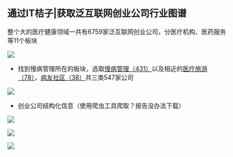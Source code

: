 
## 通过IT桔子|获取泛互联网创业公司行业图谱

整个大的医疗健康领域一共有6759家泛互联网创业公司，分医疗机构、医药服务等11个板块

![](https://ws3.sinaimg.cn/large/006tNbRwgy1fwxf6s09rzj31kw0r3n7c.jpg)

- 找到慢病管理所在的板块，选取[慢病管理（431）](https://www.itjuzi.com/atlas/85?firstatlas=%E6%82%A3%E8%80%85%E6%9C%8D%E5%8A%A1&secondatlas=%E6%85%A2%E7%97%85%E7%AE%A1%E7%90%86)以及相近的[医疗旅游（78）](https://www.itjuzi.com/atlas/122?firstatlas=%E6%82%A3%E8%80%85%E6%9C%8D%E5%8A%A1&secondatlas=%E5%8C%BB%E7%96%97%E6%97%85%E6%B8%B8)，[病友社区（38）](https://www.itjuzi.com/atlas/8542?firstatlas=%E6%82%A3%E8%80%85%E6%9C%8D%E5%8A%A1&secondatlas=%E7%97%85%E5%8F%8B%E7%A4%BE%E5%8C%BA)共三类547家公司

![](https://ws2.sinaimg.cn/large/006tNbRwgy1fwxfg0y55kj31ba0gkada.jpg)


- 创业公司结构化信息（使用爬虫工具爬取？报告没办法下载）

![](https://ws3.sinaimg.cn/large/006tNbRwgy1fwxftfbzufj31b20um0wx.jpg)

![](https://ws1.sinaimg.cn/large/006tNbRwgy1fwxfub7o3zj31960kyjvb.jpg)

![](https://ws4.sinaimg.cn/large/006tNbRwgy1fwxfvm6faxj31b00ss0vl.jpg)

